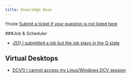 ```yaml
---
title: Knowledge Base
---
```


!!!note 
    [Submit a ticket if your question is not listed here](https://github.com/awslabs/scale-out-computing-on-aws/issues)

###Job & Scheduler
- [JS1) I submitted a job but the job stays in the Q state](../troubleshooting/troubleshoot-job-queue)

## Virtual Desktops

- [DCV1) I cannot access my Linux/Windows DCV session](../troubleshooting/troubleshoot-dcv)


